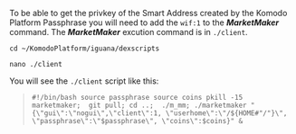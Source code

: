 To be able to get the privkey of the Smart Address created by the Komodo Platform Passphrase you will need to add the `wif:1` to the _**MarketMaker**_ command. The _**MarketMaker**_ excution command is in `./client`. 


`cd ~/KomodoPlatform/iguana/dexscripts`


`nano ./client`

You will see the `./client` script like this:

> `#!/bin/bash
> source passphrase
> source coins
> pkill -15 marketmaker; 
> git pull;
> cd ..; 
> ./m_mm;
> ./marketmaker "{\"gui\":\"nogui\",\"client\":1, \"userhome\":\"/${HOME#"/"}\", \"passphrase\":\"$passphrase\", \"coins\":$coins}" &`

